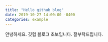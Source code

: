 ```yaml
---
title: "Hello github blog"
date: 2019-10-27 14:00:00 -0400
categories: example
---
```

안녕하세요. 깃헙 블로그 초보입니다. 잘부탁드립니다.
